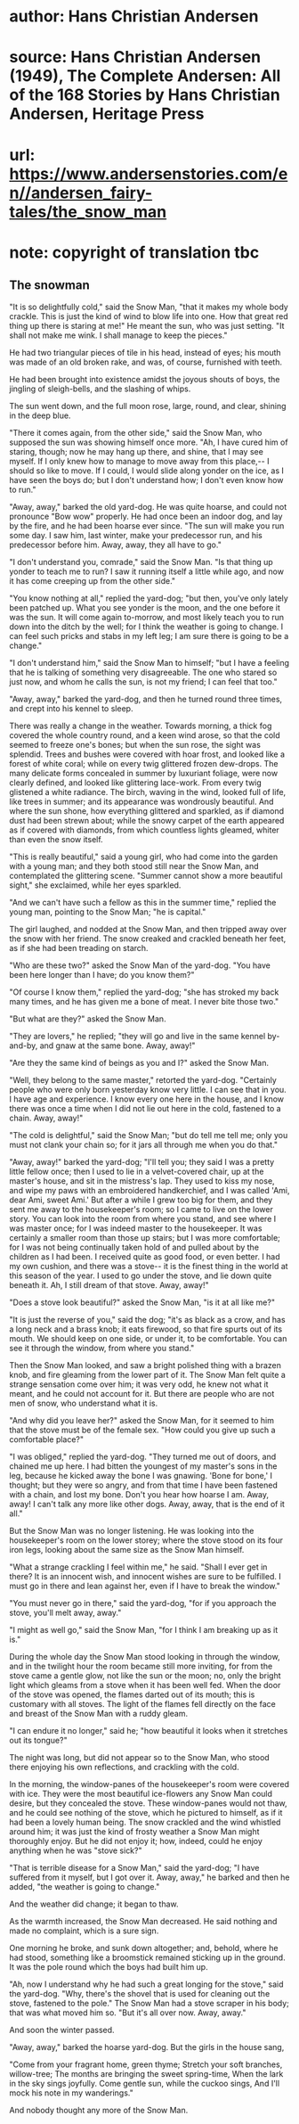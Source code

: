 # author: Hans Christian Andersen
# source: Hans Christian Andersen (1949), The Complete Andersen: All of the 168 Stories by Hans Christian Andersen, Heritage Press
# url: https://www.andersenstories.com/en//andersen_fairy-tales/the_snow_man
# note: copyright of translation tbc

## The snowman 

"It is so delightfully cold," said the Snow Man, "that it makes my
whole body crackle. This is just the kind of wind to blow life into one.
How that great red thing up there is staring at me!" He meant the sun,
who was just setting. "It shall not make me wink. I shall manage to
keep the pieces."

He had two triangular pieces of tile in his head, instead of eyes; his
mouth was made of an old broken rake, and was, of course, furnished with
teeth.

He had been brought into existence amidst the joyous shouts of boys, the
jingling of sleigh-bells, and the slashing of whips.

The sun went down, and the full moon rose, large, round, and clear,
shining in the deep blue.

"There it comes again, from the other side," said the Snow Man, who
supposed the sun was showing himself once more. "Ah, I have cured him
of staring, though; now he may hang up there, and shine, that I may see
myself. If I only knew how to manage to move away from this place,-- I
should so like to move. If I could, I would slide along yonder on the
ice, as I have seen the boys do; but I don't understand how; I don't
even know how to run."

"Away, away," barked the old yard-dog. He was quite hoarse, and could
not pronounce "Bow wow" properly. He had once been an indoor dog, and
lay by the fire, and he had been hoarse ever since. "The sun will make
you run some day. I saw him, last winter, make your predecessor run, and
his predecessor before him. Away, away, they all have to go."

"I don't understand you, comrade," said the Snow Man. "Is that thing
up yonder to teach me to run? I saw it running itself a little while
ago, and now it has come creeping up from the other side."

"You know nothing at all," replied the yard-dog; "but then, you've
only lately been patched up. What you see yonder is the moon, and the
one before it was the sun. It will come again to-morrow, and most likely
teach you to run down into the ditch by the well; for I think the
weather is going to change. I can feel such pricks and stabs in my left
leg; I am sure there is going to be a change."

"I don't understand him," said the Snow Man to himself; "but I have
a feeling that he is talking of something very disagreeable. The one who
stared so just now, and whom he calls the sun, is not my friend; I can
feel that too."

"Away, away," barked the yard-dog, and then he turned round three
times, and crept into his kennel to sleep.

There was really a change in the weather. Towards morning, a thick fog
covered the whole country round, and a keen wind arose, so that the cold
seemed to freeze one's bones; but when the sun rose, the sight was
splendid. Trees and bushes were covered with hoar frost, and looked like
a forest of white coral; while on every twig glittered frozen dew-drops.
The many delicate forms concealed in summer by luxuriant foliage, were
now clearly defined, and looked like glittering lace-work. From every
twig glistened a white radiance. The birch, waving in the wind, looked
full of life, like trees in summer; and its appearance was wondrously
beautiful. And where the sun shone, how everything glittered and
sparkled, as if diamond dust had been strewn about; while the snowy
carpet of the earth appeared as if covered with diamonds, from which
countless lights gleamed, whiter than even the snow itself.

"This is really beautiful," said a young girl, who had come into the
garden with a young man; and they both stood still near the Snow Man,
and contemplated the glittering scene. "Summer cannot show a more
beautiful sight," she exclaimed, while her eyes sparkled.

"And we can't have such a fellow as this in the summer time," replied
the young man, pointing to the Snow Man; "he is capital."

The girl laughed, and nodded at the Snow Man, and then tripped away over
the snow with her friend. The snow creaked and crackled beneath her
feet, as if she had been treading on starch.

"Who are these two?" asked the Snow Man of the yard-dog. "You have
been here longer than I have; do you know them?"

"Of course I know them," replied the yard-dog; "she has stroked my
back many times, and he has given me a bone of meat. I never bite those
two."

"But what are they?" asked the Snow Man.

"They are lovers," he replied; "they will go and live in the same
kennel by-and-by, and gnaw at the same bone. Away, away!"

"Are they the same kind of beings as you and I?" asked the Snow Man.

"Well, they belong to the same master," retorted the yard-dog.
"Certainly people who were only born yesterday know very little. I can
see that in you. I have age and experience. I know every one here in the
house, and I know there was once a time when I did not lie out here in
the cold, fastened to a chain. Away, away!"

"The cold is delightful," said the Snow Man; "but do tell me tell me;
only you must not clank your chain so; for it jars all through me when
you do that."

"Away, away!" barked the yard-dog; "I'll tell you; they said I was a
pretty little fellow once; then I used to lie in a velvet-covered chair,
up at the master's house, and sit in the mistress's lap. They used to
kiss my nose, and wipe my paws with an embroidered handkerchief, and I
was called 'Ami, dear Ami, sweet Ami.' But after a while I grew too
big for them, and they sent me away to the housekeeper's room; so I
came to live on the lower story. You can look into the room from where
you stand, and see where I was master once; for I was indeed master to
the housekeeper. It was certainly a smaller room than those up stairs;
but I was more comfortable; for I was not being continually taken hold
of and pulled about by the children as I had been. I received quite as
good food, or even better. I had my own cushion, and there was a stove--
it is the finest thing in the world at this season of the year. I used
to go under the stove, and lie down quite beneath it. Ah, I still dream
of that stove. Away, away!"

"Does a stove look beautiful?" asked the Snow Man, "is it at all like
me?"

"It is just the reverse of you," said the dog; "it's as black as a
crow, and has a long neck and a brass knob; it eats firewood, so that
fire spurts out of its mouth. We should keep on one side, or under it,
to be comfortable. You can see it through the window, from where you
stand."

Then the Snow Man looked, and saw a bright polished thing with a brazen
knob, and fire gleaming from the lower part of it. The Snow Man felt
quite a strange sensation come over him; it was very odd, he knew not
what it meant, and he could not account for it. But there are people who
are not men of snow, who understand what it is.

"And why did you leave her?" asked the Snow Man, for it seemed to him
that the stove must be of the female sex. "How could you give up such a
comfortable place?"

"I was obliged," replied the yard-dog. "They turned me out of doors,
and chained me up here. I had bitten the youngest of my master's sons
in the leg, because he kicked away the bone I was gnawing. 'Bone for
bone,' I thought; but they were so angry, and from that time I have
been fastened with a chain, and lost my bone. Don't you hear how hoarse
I am. Away, away! I can't talk any more like other dogs. Away, away,
that is the end of it all."

But the Snow Man was no longer listening. He was looking into the
housekeeper's room on the lower storey; where the stove stood on its
four iron legs, looking about the same size as the Snow Man himself.

"What a strange crackling I feel within me," he said. "Shall I ever
get in there? It is an innocent wish, and innocent wishes are sure to be
fulfilled. I must go in there and lean against her, even if I have to
break the window."

"You must never go in there," said the yard-dog, "for if you approach
the stove, you'll melt away, away."

"I might as well go," said the Snow Man, "for I think I am breaking
up as it is."

During the whole day the Snow Man stood looking in through the window,
and in the twilight hour the room became still more inviting, for from
the stove came a gentle glow, not like the sun or the moon; no, only the
bright light which gleams from a stove when it has been well fed. When
the door of the stove was opened, the flames darted out of its mouth;
this is customary with all stoves. The light of the flames fell directly
on the face and breast of the Snow Man with a ruddy gleam.

"I can endure it no longer," said he; "how beautiful it looks when it
stretches out its tongue?"

The night was long, but did not appear so to the Snow Man, who stood
there enjoying his own reflections, and crackling with the cold.

In the morning, the window-panes of the housekeeper's room were covered
with ice. They were the most beautiful ice-flowers any Snow Man could
desire, but they concealed the stove. These window-panes would not thaw,
and he could see nothing of the stove, which he pictured to himself, as
if it had been a lovely human being. The snow crackled and the wind
whistled around him; it was just the kind of frosty weather a Snow Man
might thoroughly enjoy. But he did not enjoy it; how, indeed, could he
enjoy anything when he was "stove sick?"

"That is terrible disease for a Snow Man," said the yard-dog; "I have
suffered from it myself, but I got over it. Away, away," he barked and
then he added, "the weather is going to change."

And the weather did change; it began to thaw.

As the warmth increased, the Snow Man decreased. He said nothing and
made no complaint, which is a sure sign.

One morning he broke, and sunk down altogether; and, behold, where he
had stood, something like a broomstick remained sticking up in the
ground. It was the pole round which the boys had built him up.

"Ah, now I understand why he had such a great longing for the stove,"
said the yard-dog. "Why, there's the shovel that is used for cleaning
out the stove, fastened to the pole." The Snow Man had a stove scraper
in his body; that was what moved him so. "But it's all over now. Away,
away."

And soon the winter passed.

"Away, away," barked the hoarse yard-dog. But the girls in the house
sang,

"Come from your fragrant home, green thyme;
Stretch your soft branches, willow-tree;
The months are bringing the sweet spring-time,
When the lark in the sky sings joyfully.
Come gentle sun, while the cuckoo sings,
And I'll mock his note in my wanderings."

And nobody thought any more of the Snow Man.
